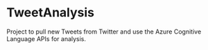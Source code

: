 # TweetAnalysis

Project to pull new Tweets from Twitter and use the Azure Cognitive Language APIs for analysis.

